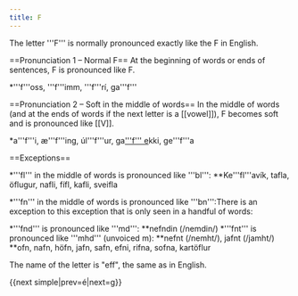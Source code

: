 ```yaml
---
title: F
---
```


The letter '''F''' is normally pronounced exactly like the F in English.

==Pronunciation 1 – Normal F==
At the beginning of words or ends of sentences, F is pronounced like F.

*'''f'''oss, '''f'''imm, '''f'''rí, ga'''f'''

==Pronunciation 2 – Soft in the middle of words==
In the middle of words (and at the ends of words if the next letter is a [[vowel]]), F becomes soft and is pronounced like [[V]].

*a'''f'''i, æ'''f'''ing, úl'''f'''ur, ga<u>'''f''' e</u>kki, ge'''f'''a

==Exceptions==

*'''fl''' in the middle of words is pronounced like '''bl''':
**Ke'''fl'''avík, tafla, öflugur, nafli, fífl, kafli, sveifla

*'''fn''' in the middle of words is pronounced like '''bn''':<ref group="note">There is an exception to this exception that is only seen in a handful of words:

*'''fnd''' is pronounced like '''md''':
**nefndin (/nemdin/)
*'''fnt''' is pronounced like '''mhd''' (unvoiced m):
**nefnt (/nemht/), jafnt (/jamht/)
</ref>
**ofn, nafn, höfn, jafn, safn, efni, rifna, sofna, kartöflur

The name of the letter is "eff", the same as in English.

{{next simple|prev=é|next=g}}